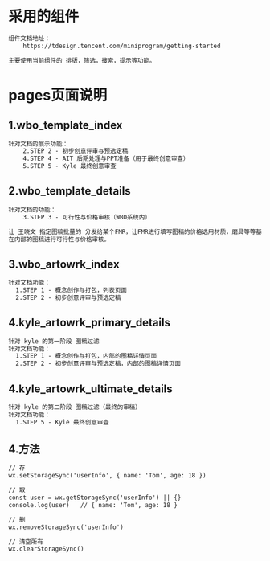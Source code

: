 # 采用的组件

```tex
组件文档地址：
	https://tdesign.tencent.com/miniprogram/getting-started 

主要使用当前组件的 排版，筛选，搜索，提示等功能。
```

# pages页面说明

## 1.wbo_template_index

```tex
针对文档的展示功能：
	2.STEP 2 - 初步创意评审与预选定稿  
	4.STEP 4 - AIT 后期处理与PPT准备（用于最终创意审查）
	5.STEP 5 - Kyle 最终创意审查
```

## 2.wbo_template_details

```tex
针对文档的功能：
	3.STEP 3 - 可行性与价格审核（WBO系统内）

让 王晓文 指定图稿批量的 分发给某个FMR，让FMR进行填写图稿的价格选用材质，磨具等等基本信息。
在内部的图稿进行可行性与价格审核。
```
## 3.wbo_artowrk_index
```tex
针对文档功能：
  1.STEP 1 - 概念创作与打包，列表页面
  2.STEP 2 - 初步创意评审与预选定稿

```
## 4.kyle_artowrk_primary_details
```tex
针对 kyle 的第一阶段 图稿过滤
针对文档功能：
  1.STEP 1 - 概念创作与打包，内部的图稿详情页面
  2.STEP 2 - 初步创意评审与预选定稿，内部的图稿详情页面

```

## 4.kyle_artowrk_ultimate_details
```tex
针对 kyle 的第二阶段 图稿过滤（最终的审稿）
针对文档功能：
  1.STEP 5 - Kyle 最终创意审查
```
## 4.方法
```tex
// 存
wx.setStorageSync('userInfo', { name: 'Tom', age: 18 })

// 取
const user = wx.getStorageSync('userInfo') || {}
console.log(user)   // { name: 'Tom', age: 18 }

// 删
wx.removeStorageSync('userInfo')

// 清空所有
wx.clearStorageSync()
```